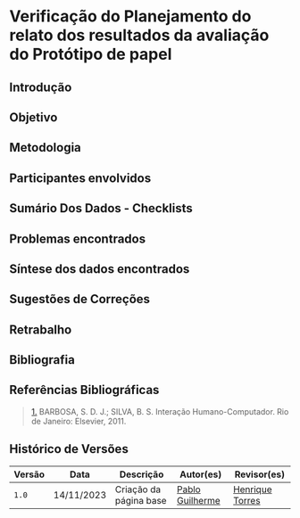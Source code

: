 # Verificação do Planejamento do relato dos resultados da avaliação do Protótipo de papel

## Introdução

## Objetivo

## Metodologia

## Participantes envolvidos

## Sumário Dos Dados - Checklists

## Problemas encontrados

## Síntese dos dados encontrados

## Sugestões de Correções

## Retrabalho

## Bibliografia

>

## Referências Bibliográficas

> <a id="REF1" href="#anchor_1">1.</a> BARBOSA, S. D. J.; SILVA, B. S. Interação Humano-Computador. Rio de Janeiro: Elsevier, 2011.

## Histórico de Versões

| Versão | Data       | Descrição              | Autor(es)                                        | Revisor(es)                                     |
| ------ | ---------- | ---------------------- | ------------------------------------------------ | ----------------------------------------------- |
| `1.0`  | 14/11/2023 | Criação da página base | [Pablo Guilherme](https://github.com/PabloGJBS) | [Henrique Torres](https://github.com/henriqtorresl) |

